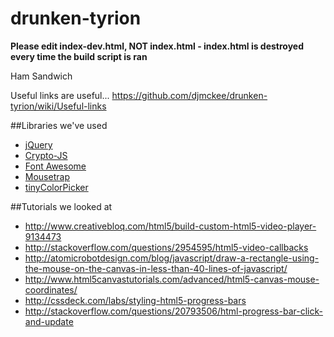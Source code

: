 # drunken-tyrion

**Please edit index-dev.html, NOT index.html - index.html is destroyed every time the build script is ran**

Ham Sandwich

Useful links are useful... https://github.com/djmckee/drunken-tyrion/wiki/Useful-links

##Libraries we've used
* [jQuery](https://code.google.com/p/crypto-js/)
* [Crypto-JS](https://code.google.com/p/crypto-js/)
* [Font Awesome](http://fortawesome.github.io/Font-Awesome/icons/)
* [Mousetrap](http://craig.is/killing/mice)
* [tinyColorPicker](https://github.com/PitPik/tinyColorPicker)

##Tutorials we looked at
* http://www.creativebloq.com/html5/build-custom-html5-video-player-9134473
* http://stackoverflow.com/questions/2954595/html5-video-callbacks
* http://atomicrobotdesign.com/blog/javascript/draw-a-rectangle-using-the-mouse-on-the-canvas-in-less-than-40-lines-of-javascript/
* http://www.html5canvastutorials.com/advanced/html5-canvas-mouse-coordinates/
* http://cssdeck.com/labs/styling-html5-progress-bars
* http://stackoverflow.com/questions/20793506/html-progress-bar-click-and-update
